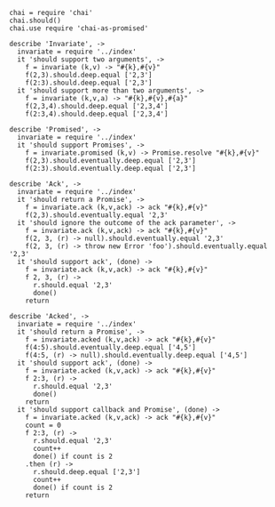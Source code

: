     chai = require 'chai'
    chai.should()
    chai.use require 'chai-as-promised'

    describe 'Invariate', ->
      invariate = require '../index'
      it 'should support two arguments', ->
        f = invariate (k,v) -> "#{k},#{v}"
        f(2,3).should.deep.equal ['2,3']
        f(2:3).should.deep.equal ['2,3']
      it 'should support more than two arguments', ->
        f = invariate (k,v,a) -> "#{k},#{v},#{a}"
        f(2,3,4).should.deep.equal ['2,3,4']
        f(2:3,4).should.deep.equal ['2,3,4']

    describe 'Promised', ->
      invariate = require '../index'
      it 'should support Promises', ->
        f = invariate.promised (k,v) -> Promise.resolve "#{k},#{v}"
        f(2,3).should.eventually.deep.equal ['2,3']
        f(2:3).should.eventually.deep.equal ['2,3']

    describe 'Ack', ->
      invariate = require '../index'
      it 'should return a Promise', ->
        f = invariate.ack (k,v,ack) -> ack "#{k},#{v}"
        f(2,3).should.eventually.equal '2,3'
      it 'should ignore the outcome of the ack parameter', ->
        f = invariate.ack (k,v,ack) -> ack "#{k},#{v}"
        f(2, 3, (r) -> null).should.eventually.equal '2,3'
        f(2, 3, (r) -> throw new Error 'foo').should.eventually.equal '2,3'
      it 'should support ack', (done) ->
        f = invariate.ack (k,v,ack) -> ack "#{k},#{v}"
        f 2, 3, (r) ->
          r.should.equal '2,3'
          done()
        return

    describe 'Acked', ->
      invariate = require '../index'
      it 'should return a Promise', ->
        f = invariate.acked (k,v,ack) -> ack "#{k},#{v}"
        f(4:5).should.eventually.deep.equal ['4,5']
        f(4:5, (r) -> null).should.eventually.deep.equal ['4,5']
      it 'should support ack', (done) ->
        f = invariate.acked (k,v,ack) -> ack "#{k},#{v}"
        f 2:3, (r) ->
          r.should.equal '2,3'
          done()
        return
      it 'should support callback and Promise', (done) ->
        f = invariate.acked (k,v,ack) -> ack "#{k},#{v}"
        count = 0
        f 2:3, (r) ->
          r.should.equal '2,3'
          count++
          done() if count is 2
        .then (r) ->
          r.should.deep.equal ['2,3']
          count++
          done() if count is 2
        return
